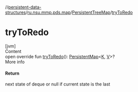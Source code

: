 //[persistent-data-structures](../../index.md)/[ru.nsu.mmp.pds.map](../index.md)/[PersistentTreeMap](index.md)/[tryToRedo](try-to-redo.md)



# tryToRedo  
[jvm]  
Content  
open override fun [tryToRedo](try-to-redo.md)(): [PersistentMap](../-persistent-map/index.md)<[K](index.md), [V](index.md)>?  
More info  


#### Return  


next state of deque or null if current state is the last

  



